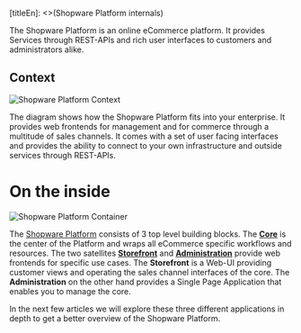 [titleEn]: <>(Shopware Platform internals)

The Shopware Platform is an online eCommerce platform. It provides Services through REST-APIs and rich user interfaces to customers and administrators alike.

## Context

![Shopware Platform Context](dist/platform-context.svg)

The diagram shows how the Shopware Platform fits into your enterprise. It provides web frontends for management and for commerce through a multitude of sales channels. It comes with a set of user facing interfaces and provides the ability to connect to your own infrastructure and outside services through REST-APIs.

# On the inside

![Shopware Platform Container](dist/platform-container.svg)

The [Shopware Platform][platform-gh] consists of 3 top level building blocks. The [**Core**][core] is the center of the Platform and wraps all eCommerce specific workflows and resources. The two satellites [**Storefront**][storefront] and [**Administration**][admin] provide web frontends for specific use cases. The **Storefront** is a Web-UI providing customer views and operating the sales channel interfaces of the core. The **Administration** on the other hand provides a Single Page Application that enables you to manage the core.

In the next few articles we will explore these three different applications in depth to get a better overview of the Shopware Platform.

[platform-gh]: https://github.com/shopware/platform/tree/master/src
[core]: 11-core.md
[admin]: 12-administration.md
[storefront]: 13-storefront.md



